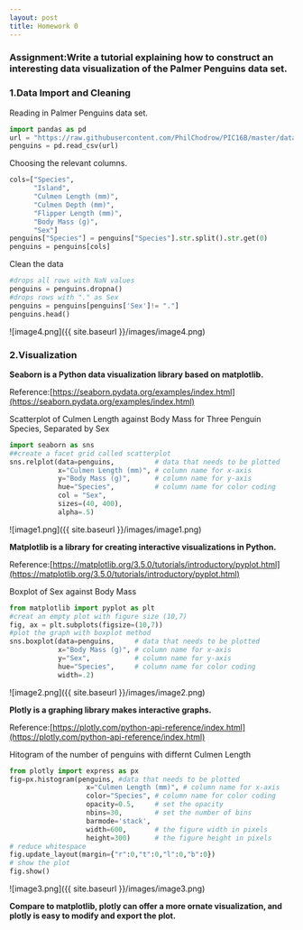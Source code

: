 ```yaml
---
layout: post
title: Homework 0
---
```


### Assignment:Write a tutorial explaining how to construct an interesting data visualization of the Palmer Penguins data set.

### 1.Data Import and Cleaning
Reading in Palmer Penguins data set.

```python
import pandas as pd
url = "https://raw.githubusercontent.com/PhilChodrow/PIC16B/master/datasets/palmer_penguins.csv"
penguins = pd.read_csv(url)
``` 

Choosing the relevant columns.
```python
cols=["Species",
      "Island",
      "Culmen Length (mm)",
      "Culmen Depth (mm)",
      "Flipper Length (mm)",
      "Body Mass (g)",
      "Sex"]
penguins["Species"] = penguins["Species"].str.split().str.get(0)
penguins = penguins[cols]
```

Clean the data
```python
#drops all rows with NaN values 
penguins = penguins.dropna()
#drops rows with "." as Sex
penguins = penguins[penguins['Sex']!= "."]
penguins.head()
```
![image4.png]({{ site.baseurl }}/images/image4.png)


###  2.Visualization

**Seaborn is a Python data visualization library based on matplotlib.**

Reference:[https://seaborn.pydata.org/examples/index.html](https://seaborn.pydata.org/examples/index.html)

Scatterplot of Culmen Length against Body Mass for Three Penguin Species, Separated by Sex

```python
import seaborn as sns
##create a facet grid called scatterplot
sns.relplot(data=penguins,          # data that needs to be plotted   
            x="Culmen Length (mm)", # column name for x-axis
            y="Body Mass (g)",      # column name for y-axis
            hue="Species",          # column name for color coding
            col = "Sex",
            sizes=(40, 400),
            alpha=.5)
```
![image1.png]({{ site.baseurl }}/images/image1.png)

**Matplotlib is a library for creating interactive visualizations in Python.**

Reference:[https://matplotlib.org/3.5.0/tutorials/introductory/pyplot.html](https://matplotlib.org/3.5.0/tutorials/introductory/pyplot.html)

Boxplot of Sex against Body Mass
```python
from matplotlib import pyplot as plt
#creat an empty plot with figure size (10,7)
fig, ax = plt.subplots(figsize=(10,7))
#plot the graph with boxplot method
sns.boxplot(data=penguins,     # data that needs to be plotted
            x="Body Mass (g)", # column name for x-axis
            y="Sex",           # column name for y-axis
            hue="Species",     # column name for color coding
            width=.2)
```
![image2.png]({{ site.baseurl }}/images/image2.png)

**Plotly is a graphing library makes interactive graphs.**

Reference:[https://plotly.com/python-api-reference/index.html](https://plotly.com/python-api-reference/index.html)

Hitogram of the number of penguins with differnt Culmen Length
```python
from plotly import express as px
fig=px.histogram(penguins, #data that needs to be plotted
                   x="Culmen Length (mm)", # column name for x-axis
                   color="Species", # column name for color coding
                   opacity=0.5,     # set the opacity   
                   nbins=30,        # set the number of bins
                   barmode='stack',
                   width=600,       # the figure width in pixels
                   height=300)      # the figure height in pixels
# reduce whitespace
fig.update_layout(margin={"r":0,"t":0,"l":0,"b":0})
# show the plot
fig.show()
```
![image3.png]({{ site.baseurl }}/images/image3.png)

**Compare to matplotlib, plotly can offer a more ornate visualization, and plotly is easy to modify and export the plot.**